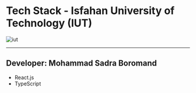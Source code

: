 # Tech Stack - Isfahan University of Technology (IUT)
<img src="https://www.iut.ac.ir/sites/samin-dev/files//logo-fa.png" alt="iut"/>

---
## Developer: Mohammad Sadra Boromand

- React.js
- TypeScript